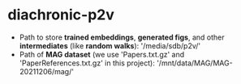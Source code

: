 # diachronic-p2v
- Path to store **trained embeddings**, **generated figs**, and other **intermediates** (like **random walks**): '/media/sdb/p2v/'
- Path of **MAG dataset** (we use 'Papers.txt.gz' and 'PaperReferences.txt.gz' in this project): '/mnt/data/MAG/MAG-20211206/mag/'
